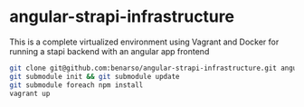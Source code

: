 # angular-strapi-infrastructure

This is a complete virtualized environment using Vagrant and Docker for running a stapi backend with an angular app frontend

```sh
git clone git@github.com:benarso/angular-strapi-infrastructure.git angular-strapi-infrastructure && cd angular-strapi-infrastructure
git submodule init && git submodule update
git submodule foreach npm install
vagrant up
```
